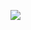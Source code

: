 [![](https://coganlab.pages.oit.duke.edu/wiki/assets/images/lab_logo.png)](https://coganlab.pages.oit.duke.edu/wiki/)
